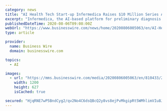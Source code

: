 ```yaml
---
category: news
title: "AI Health Tech Start-up Infermedica Raises $10 Million Series A for R&D and International Expansion – Customers Include Microsoft"
excerpt: "Infermedica, the AI-based platform for preliminary diagnosis and triage, announced it has raised $10.25 million in Series A funding. The round was led"
publishedDateTime: 2020-08-06T09:08:00Z
webUrl: "https://www.businesswire.com/news/home/20200806005063/en/AI-Health-Tech-Start-up-Infermedica-Raises-10"
type: article

provider:
  name: Business Wire
  domain: businesswire.com

topics:
  - AI

images:
  - url: "https://mms.businesswire.com/media/20200806005063/en/810433/23/infermedica-logo-color.jpg"
    width: 1200
    height: 627
    isCached: true

secured: "HjqRNE7wP5BndCyg2/qv2No4C6dsQBcQ2y8vs8ejPvMkgipRt5WMhlimVIu8J/u2okRA/4A/jMFQhpD2kMSYUX2ayyV4/riu7U1T+BEypFiO/Hg/mARh5qggkflK6xi4MXUajzgYIehSXDbMqHPdamAAaKiNo80iBje3Ur+I2XXz5QUiFQdCrF+hpVVhopsYMoBOglAuGD6NxMBRFRLfcKCjw4RADHrCSxOvLAdg/FS6EfJnItcQudX2CXHFGMCJLl4C0yx5lwJxpK6dJLH5Jwo1jwbwfy1Z2ZbGJAry9qAN10Ms3MFLG6KXFedGuBT+IoRm9np6l/JpRM1GbTtA8Q==;Fhk94EIM86HHfg2g7zrZmA=="
---
```


